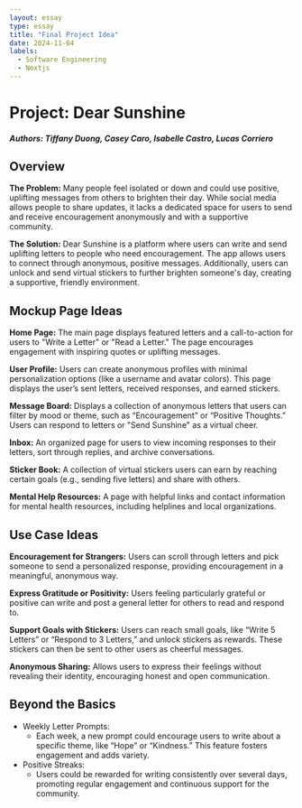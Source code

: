 ```yaml
---
layout: essay
type: essay
title: "Final Project Idea"
date: 2024-11-04
labels:
  - Software Engineering
  - Nextjs
---
```

# Project: Dear Sunshine
##### Authors: Tiffany Duong, Casey Caro, Isabelle Castro, Lucas Corriero

## Overview

**The Problem:** Many people feel isolated or down and could use positive, uplifting messages from others to brighten their day. While social media allows people to share updates, it lacks a dedicated space for users to send and receive encouragement anonymously and with a supportive community.

**The Solution:** Dear Sunshine is a platform where users can write and send uplifting letters to people who need encouragement. The app allows users to connect through anonymous, positive messages. Additionally, users can unlock and send virtual stickers to further brighten someone's day, creating a supportive, friendly environment.


## Mockup Page Ideas
**Home Page:** The main page displays featured letters and a call-to-action for users to "Write a Letter" or "Read a Letter." The page encourages engagement with inspiring quotes or uplifting messages.

**User Profile:** Users can create anonymous profiles with minimal personalization options (like a username and avatar colors). This page displays the user’s sent letters, received responses, and earned stickers.

**Message Board:** Displays a collection of anonymous letters that users can filter by mood or theme, such as “Encouragement” or “Positive Thoughts.” Users can respond to letters or "Send Sunshine" as a virtual cheer.

**Inbox:** An organized page for users to view incoming responses to their letters, sort through replies, and archive conversations.

**Sticker Book:** A collection of virtual stickers users can earn by reaching certain goals (e.g., sending five letters) and share with others.

**Mental Help Resources:** A page with helpful links and contact information for mental health resources, including helplines and local organizations.

## Use Case Ideas
**Encouragement for Strangers:** Users can scroll through letters and pick someone to send a personalized response, providing encouragement in a meaningful, anonymous way.

**Express Gratitude or Positivity:** Users feeling particularly grateful or positive can write and post a general letter for others to read and respond to.

**Support Goals with Stickers:** Users can reach small goals, like “Write 5 Letters” or “Respond to 3 Letters,” and unlock stickers as rewards. These stickers can then be sent to other users as cheerful messages.

**Anonymous Sharing:** Allows users to express their feelings without revealing their identity, encouraging honest and open communication. 

## Beyond the Basics
  - Weekly Letter Prompts:
      - Each week, a new prompt could encourage users to write about a specific theme, like “Hope” or “Kindness.” This feature fosters engagement and adds variety.
  - Positive Streaks:
      - Users could be rewarded for writing consistently over several days, promoting regular engagement and continuous support for the community.

